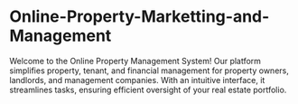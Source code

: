 # Online-Property-Marketting-and-Management
Welcome to the Online Property Management System! Our platform simplifies property, tenant, and financial management for property owners, landlords, and management companies. With an intuitive interface, it streamlines tasks, ensuring efficient oversight of your real estate portfolio.  
